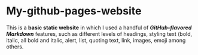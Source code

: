 # My-github-pages-website

This is a **basic static website** in which I used a handful of ***GitHub-flavored Markdown*** features, such as different levels of headings, styling text (bold, italic, all bold and italic, alert, list, quoting text, link, images, emoji among others.
